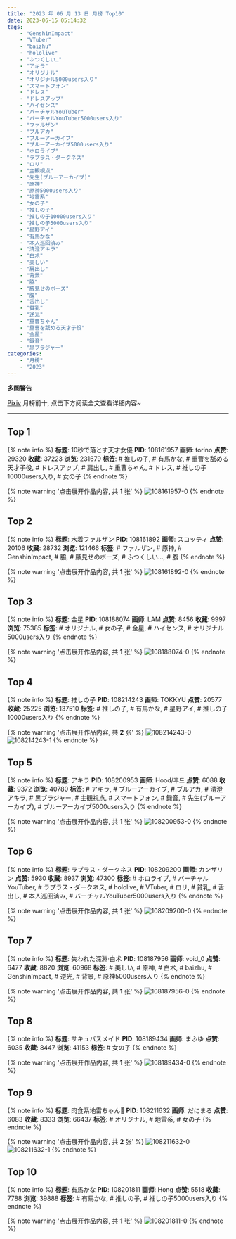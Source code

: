 ```yaml
---
title: "2023 年 06 月 13 日 月榜 Top10"
date: 2023-06-15 05:14:32
tags:
    - "GenshinImpact"
    - "VTuber"
    - "baizhu"
    - "hololive"
    - "ふつくしい…"
    - "アキラ"
    - "オリジナル"
    - "オリジナル5000users入り"
    - "スマートフォン"
    - "ドレス"
    - "ドレスアップ"
    - "ハイセンス"
    - "バーチャルYouTuber"
    - "バーチャルYouTuber5000users入り"
    - "ファルザン"
    - "ブルアカ"
    - "ブルーアーカイブ"
    - "ブルーアーカイブ5000users入り"
    - "ホロライブ"
    - "ラプラス・ダークネス"
    - "ロリ"
    - "主観視点"
    - "先生(ブルーアーカイブ)"
    - "原神"
    - "原神5000users入り"
    - "地雷系"
    - "女の子"
    - "推しの子"
    - "推しの子10000users入り"
    - "推しの子5000users入り"
    - "星野アイ"
    - "有馬かな"
    - "本人巡回済み"
    - "清澄アキラ"
    - "白术"
    - "美しい"
    - "肩出し"
    - "背景"
    - "脇"
    - "腋見せのポーズ"
    - "腹"
    - "舌出し"
    - "貧乳"
    - "逆光"
    - "重曹ちゃん"
    - "重曹を舐める天才子役"
    - "金星"
    - "録音"
    - "黒ブラジャー"
categories:
    - "月榜"
    - "2023"
---
```


<i class="fa fa-triangle-exclamation"></i>**多图警告**<i class="fa fa-triangle-exclamation"></i>

[Pixiv](https://www.pixiv.net/) 月榜前十, 点击下方阅读全文查看详细内容~

<!-- more -->

---

## Top 1

{% note info %}
**标题**: 10秒で落とす天才女優
**PID**: 108161957 **画师**: torino
**点赞**: 29320 **收藏**: 37223 **浏览**: 231679
**标签**: # 推しの子, # 有馬かな, # 重曹を舐める天才子役, # ドレスアップ, # 肩出し, # 重曹ちゃん, # ドレス, # 推しの子10000users入り, # 女の子
{% endnote %}

{% note warning '点击展开作品内容, 共 **1** 张' %}
![108161957-0](https://i.pixiv.re/img-original/img/2023/05/16/00/00/33/108161957_p0.jpg)
{% endnote %}

## Top 2

{% note info %}
**标题**: 水着ファルザン
**PID**: 108161892 **画师**: スコッティ
**点赞**: 20106 **收藏**: 28732 **浏览**: 121466
**标签**: # ファルザン, # 原神, # GenshinImpact, # 脇, # 腋見せのポーズ, # ふつくしい…, # 腹
{% endnote %}

{% note warning '点击展开作品内容, 共 **1** 张' %}
![108161892-0](https://i.pixiv.re/img-original/img/2023/05/16/00/00/15/108161892_p0.jpg)
{% endnote %}

## Top 3

{% note info %}
**标题**: 金星
**PID**: 108188074 **画师**: LAM
**点赞**: 8456 **收藏**: 9997 **浏览**: 75385
**标签**: # オリジナル, # 女の子, # 金星, # ハイセンス, # オリジナル5000users入り
{% endnote %}

{% note warning '点击展开作品内容, 共 **1** 张' %}
![108188074-0](https://i.pixiv.re/img-original/img/2023/05/17/00/01/10/108188074_p0.jpg)
{% endnote %}

## Top 4

{% note info %}
**标题**: 推しの子
**PID**: 108214243 **画师**: TOKKYU
**点赞**: 20577 **收藏**: 25225 **浏览**: 137510
**标签**: # 推しの子, # 有馬かな, # 星野アイ, # 推しの子10000users入り
{% endnote %}

{% note warning '点击展开作品内容, 共 **2** 张' %}
![108214243-0](https://i.pixiv.re/img-original/img/2023/05/18/00/00/47/108214243_p0.jpg)
![108214243-1](https://i.pixiv.re/img-original/img/2023/05/18/00/00/47/108214243_p1.jpg)
{% endnote %}

## Top 5

{% note info %}
**标题**: アキラ
**PID**: 108200953 **画师**: Hood/후드
**点赞**: 6088 **收藏**: 9372 **浏览**: 40780
**标签**: # アキラ, # ブルーアーカイブ, # ブルアカ, # 清澄アキラ, # 黒ブラジャー, # 主観視点, # スマートフォン, # 録音, # 先生(ブルーアーカイブ), # ブルーアーカイブ5000users入り
{% endnote %}

{% note warning '点击展开作品内容, 共 **1** 张' %}
![108200953-0](https://i.pixiv.re/img-original/img/2023/05/17/15/12/34/108200953_p0.png)
{% endnote %}

## Top 6

{% note info %}
**标题**: ラプラス・ダークネス
**PID**: 108209200 **画师**: カンザリン
**点赞**: 5930 **收藏**: 8937 **浏览**: 47300
**标签**: # ホロライブ, # バーチャルYouTuber, # ラプラス・ダークネス, # hololive, # VTuber, # ロリ, # 貧乳, # 舌出し, # 本人巡回済み, # バーチャルYouTuber5000users入り
{% endnote %}

{% note warning '点击展开作品内容, 共 **1** 张' %}
![108209200-0](https://i.pixiv.re/img-original/img/2023/05/17/21/27/00/108209200_p0.png)
{% endnote %}

## Top 7

{% note info %}
**标题**: 失われた深淵·白术
**PID**: 108187956 **画师**: void_0
**点赞**: 6477 **收藏**: 8820 **浏览**: 60968
**标签**: # 美しい, # 原神, # 白术, # baizhu, # GenshinImpact, # 逆光, # 背景, # 原神5000users入り
{% endnote %}

{% note warning '点击展开作品内容, 共 **1** 张' %}
![108187956-0](https://i.pixiv.re/img-original/img/2023/05/17/00/00/27/108187956_p0.jpg)
{% endnote %}

## Top 8

{% note info %}
**标题**: サキュバスメイド
**PID**: 108189434 **画师**: まふゆ
**点赞**: 6035 **收藏**: 8447 **浏览**: 41153
**标签**: # 女の子
{% endnote %}

{% note warning '点击展开作品内容, 共 **1** 张' %}
![108189434-0](https://i.pixiv.re/img-original/img/2023/05/17/00/41/57/108189434_p0.png)
{% endnote %}

## Top 9

{% note info %}
**标题**: 肉食系地雷ちゃん💜
**PID**: 108211632 **画师**: だにまる
**点赞**: 6083 **收藏**: 8333 **浏览**: 66437
**标签**: # オリジナル, # 地雷系, # 女の子
{% endnote %}

{% note warning '点击展开作品内容, 共 **2** 张' %}
![108211632-0](https://i.pixiv.re/img-original/img/2023/05/17/22/42/24/108211632_p0.jpg)
![108211632-1](https://i.pixiv.re/img-original/img/2023/05/17/22/42/24/108211632_p1.jpg)
{% endnote %}

## Top 10

{% note info %}
**标题**: 有馬かな
**PID**: 108201811 **画师**: Hong
**点赞**: 5518 **收藏**: 7788 **浏览**: 39888
**标签**: # 有馬かな, # 推しの子, # 推しの子5000users入り
{% endnote %}

{% note warning '点击展开作品内容, 共 **1** 张' %}
![108201811-0](https://i.pixiv.re/img-original/img/2023/05/17/16/10/48/108201811_p0.jpg)
{% endnote %}
